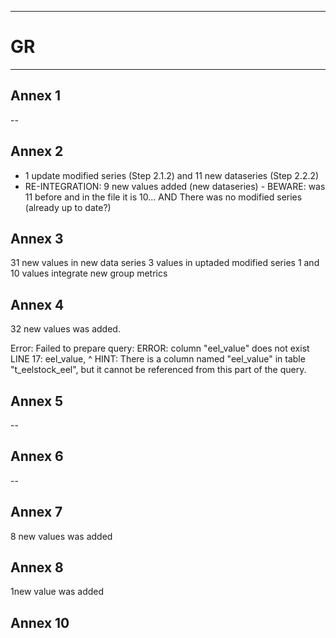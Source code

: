 -----------------------------------------------------------
# GR
-----------------------------------------------------------
## Annex 1
--
## Annex 2
* 1 update modified series (Step 2.1.2) and 11 new dataseries (Step 2.2.2)
* RE-INTEGRATION: 9 new values added (new dataseries) - BEWARE: was 11 before and in the file it is 10... AND There was no modified series (already up to date?) 
## Annex 3
31 new values in new data series
3 values in uptaded modified series
1 and 10 values integrate new group metrics
## Annex 4

32 new values was added.

Error: Failed to prepare query: ERROR:  column "eel_value" does not exist
LINE 17:       eel_value,
               ^
HINT:  There is a column named "eel_value" in table "t_eelstock_eel", but it cannot be referenced from this part of the query.

## Annex 5
--

## Annex 6
--

## Annex 7
8 new values was added
## Annex 8
1new value was added

## Annex 10
